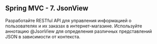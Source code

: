 ## Spring MVC - 7. JsonView
Разработайте RESTful API для управления информацией о пользователях и их заказах в интернет-магазине. Используйте аннотацию @JsonView для определения различных представлений JSON в зависимости от контекста.
